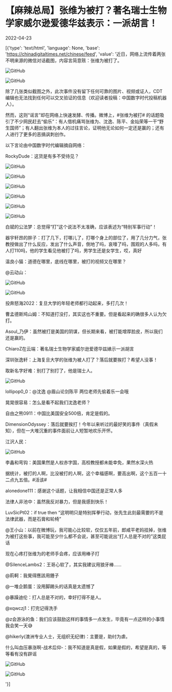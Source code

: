 # 【麻辣总局】张维为被打？著名瑞士生物学家威尔逊爱德华兹表示：一派胡言！

2022-04-23

[{'type': 'text/html', 'language': None, 'base': 'https://chinadigitaltimes.net/chinese/feed', 'value': '近日，网络上流传着两张不明来源的微信对话截图，内容言简意赅：张维为被打了。

![GitHub](https://chinadigitaltimes.net/chinese/files/2022/04/image-1650666347462.png)

![GitHub](https://chinadigitaltimes.net/chinese/files/2022/04/image-1650674992719.png)

除了几张类似截图之外，此次事件没有留下任何可靠的图片、视频或证人，CDT编辑也无法找到任何可以交叉验证的信息（欢迎读者投稿：中国数字时代投稿机器人）。

然而，这则“谣言”却在网络上快速发酵、传播。微博上，#张维为被打# 的话题吸引了不少网民赶去“偷乐”：有人借机痛骂张维为、沈逸、陈平、金灿荣等一干“野生国师”；有人翻出张维为本人的过往言论，证明他无论如何一定还是赢的；还有人进行了更多的恶搞讽刺创作。

以下言论由中国数字时代编辑摘自网络：



RockyDude：这货是有多不受待见？

![GitHub](https://chinadigitaltimes.net/chinese/files/2022/04/image-1650670787401.png)

![GitHub](https://chinadigitaltimes.net/chinese/files/2022/04/image-1650670799356.png)

![GitHub](https://chinadigitaltimes.net/chinese/files/2022/04/image-1650670810493.png)

![GitHub](https://chinadigitaltimes.net/chinese/files/2022/04/image-1650670869925.png)

![GitHub](https://chinadigitaltimes.net/chinese/files/2022/04/image-1650670877218.png)

![GitHub](https://chinadigitaltimes.net/chinese/files/2022/04/image-1650670886018.png)

白斌的公法梦：总觉得“打”这个说法不太准确，应该表述为“特别军事行动”！

器宇轩昂的胖子：打了几下，打哪儿了，打哪个身上的部位了，用了几分力气，张教授做出了什么反应，发出了什么声音，倒地了吗，哀嚎了吗，围观的人多吗，有人打110吗，他的学生看见他被打了吗，男学生还是女学生，哎，真好

温良小猫：道德在哪里，底线在哪里，被打的视频又在哪里？

@云动山：

![GitHub](https://chinadigitaltimes.net/chinese/files/2022/04/image-1650671056613.png)

![GitHub](https://chinadigitaltimes.net/chinese/files/2022/04/image-1650671069275.png)

投奔怒海2022：复旦大学的年轻老师都行动起来，多打几次！

曹孟德斯鸠山姆：不知道打没打，其实这也不重要。但是看起来的确很多人认为欠打。

Asoul_乃伊：虽然被打是美国的阴谋，但长期来看，被打能增厚脸皮，所以我们还是赢的。

ChiaroZ在云端：著名瑞士生物学家威尔逊爱德华兹婊示一派胡言

深圳张逸轩：上海复旦大学的张维为被人打了？落后就要挨打？希望人没事！

取新名字好难：别打了别打了，他是瑞士人。

![GitHub](https://chinadigitaltimes.net/chinese/files/2022/04/image-1650671720934.png)

lollipop0_0：@沈逸 @眉山论剑陈平 两位老师先偷着乐一会哦

晃晃很容易：怎么是看不起我们沈逸老师？

自由之熊0911：中国比美国安全500倍，肯定是假的。

DimensionOdyssey：落后就要挨打！今年以来听过的最好笑的事件（真假未知），但在一大堆沉重的事件面前让人短暂地欢乐开怀。

江沢人民：

![GitHub](https://chinadigitaltimes.net/chinese/files/2022/04/image-1650671215662.png)

李鑫和弯钩：美国果然是人权赤字国，高校教授都未能幸免，果然水深火热

据统计，被打的人啊，比没被打的人啊，这个幸福感啊，要高出啊，这个五百一十二点九五倍。#活该#

alonedone111：感谢这个话题，让我相信中国还是正常人多

法律人非池中：虽然我反对暴力，但是我感到快乐！

LuvSicPt02：if true then “这明明只是特别挥拳行动，张先生此刻最需要的不是法律武器，而是石膏和轮椅”



@王小山：以前在微博玩，我可能心比较软，仅仅五年前，郎咸平老妈挂掉，张维为被打这些事，我可能至少什么都不会说，甚至可能说出“打人总是不对的”这类屁话

现在心疼打张维为的老师手会疼，应该用棒子打

@SilenceLambs2：王哥心软了，其实我建议用狼牙棒……

@荊軻：我覺得應該用錘子

@一堆企鹅蛋：没用脚踢头的话真是太遗憾了

@暴躁迪伦：打人总是不对的，幸好打得不是人。

@xqwczj1：打完记得洗手

@z会游泳的鱼：我们应该鼓励这样的事情多一点发生，毕竟有一点这样的小事情我会笑一天😅

@hikerly(澳洲专业人士，无组织无纪律)：主要是，助纣为虐。



什么叫血压暴涨啊-战术后仰-：我不知道是真是假，如果是假的，希望是真的，等等看有没有辟谣

![GitHub](https://chinadigitaltimes.net/chinese/files/2022/04/image-1650672564741.png)

![GitHub](https://chinadigitaltimes.net/chinese/files/2022/04/image-1650672569157.png)

'}]